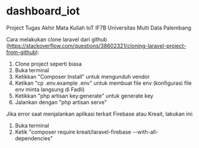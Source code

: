# dashboard_iot
Project Tugas Akhir Mata Kuliah IoT IF7B Universitas Multi Data Palembang


Cara melakukan clone laravel dari github (https://stackoverflow.com/questions/38602321/cloning-laravel-project-from-github):
1. Clone project seperti biasa
2. Buka terminal
3. Ketikkan "Composer Install" untuk mengunduh vendor
4. Ketikan "cp .env.example .env" untuk membuat file env (konfigurasi file env minta langsung di Fadli)
5. Ketikkan "php artisan key:generate" untuk generate key
6. Jalankan dengan "php artisan serve"

Jika error saat menjalankan aplikasi terkait Firebase atau Kreait, lakukan ini:
1. Buka terminal
2. Ketik "composer require kreait/laravel-firebase --with-all-dependencies"
